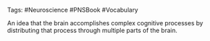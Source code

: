 Tags: #Neuroscience #PNSBook #Vocabulary 

An idea that the brain accomplishes complex cognitive processes by distributing that process through multiple parts of the brain.